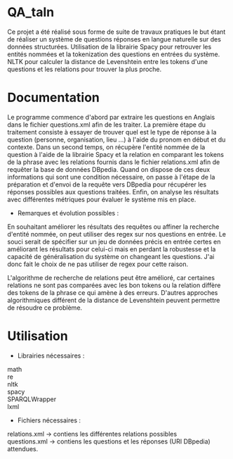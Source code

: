 # QA_taln
 Ce projet a été réalisé sous forme de suite de travaux pratiques le but étant de réaliser un système de questions réponses en langue naturelle sur des données structurées.
 Utilisation de la librairie Spacy pour retrouver les entités nommées et la tokenization des questions en entrées du système. NLTK pour calculer la distance de Levenshtein entre les tokens d'une questions et les relations pour trouver la plus proche.
 
 # Documentation
 Le programme commence d'abord par extraire les questions en Anglais dans le fichier questions.xml afin de les traiter. La première étape du traitement consiste à essayer de trouver quel est le type de réponse à la question (personne, organisation, lieu ...) à l'aide du pronom en début et du contexte. Dans un second temps, on récupère l'entité nommée de la question à l'aide de la librairie Spacy et la relation en comparant les tokens de la phrase avec les relations fournis dans le fichier relations.xml afin de requêter la base de données DBpedia. Quand on dispose de ces deux informations qui sont une condition nécessaire, on passe à l'étape de la préparation et d'envoi de la requête vers DBpedia pour récupérer les réponses possibles aux questions traitées. Enfin, on analyse les résultats avec différentes métriques pour évaluer le système mis en place.
 
 - Remarques et évolution possibles :

En souhaitant améliorer les résultats des requêtes ou affiner la recherche d'entité nommée, on peut utiliser des regex sur nos questions en entrée. Le souci serait de spécifier sur un jeu de données précis en entrée certes en améliorant les résultats pour celui-ci mais en perdant la robustesse et la capacité de généralisation du système on changeant les questions. J'ai donc fait le choix de ne pas utiliser de regex pour cette raison.

L'algorithme de recherche de relations peut être amélioré, car certaines relations ne sont pas comparées avec les bon tokens ou la relation diffère des tokens de la phrase ce qui amène à des erreurs. D'autres approches algorithmiques différent de la distance de Levenshtein peuvent permettre de résoudre ce problème. 
 
  # Utilisation
 - Librairies nécessaires :

math  
re  
nltk  
spacy  
SPARQLWrapper   
lxml  

 - Fichiers nécessaires :

relations.xml -> contiens les différentes relations possibles  
questions.xml -> contiens les questions et les réponses (URI DBpedia) attendues.  
 
